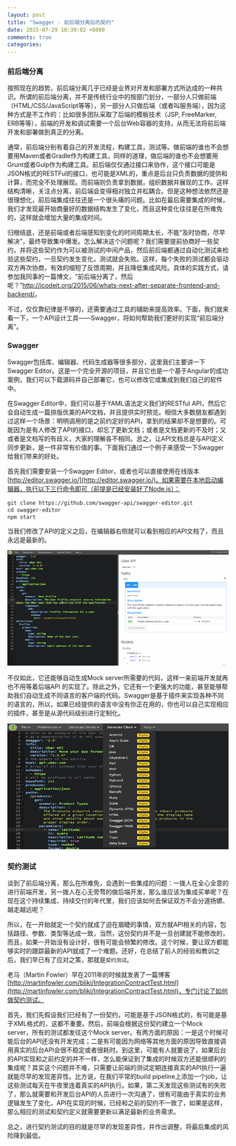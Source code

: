 ```yaml
---
layout: post
title: "Swagger - 前后端分离后的契约"
date: 2015-07-29 10:39:02 +0800
comments: true
categories: 
---
```


### 前后端分离

按照现在的趋势，前后端分离几乎已经是业界对开发和部署方式所达成的一种共识。所谓的前后端分离，并不是传统行业中的按部门划分，一部分人只做前端（HTML/CSS/JavaScript等等），另一部分人只做后端（或者叫服务端），因为这种方式是不工作的：比如很多团队采取了后端的模板技术（JSP, FreeMarker, ERB等等），前端的开发和调试需要一个后台Web容器的支持，从而无法将前后端开发和部署做到真正的分离。

通常，前后端分别有着自己的开发流程，构建工具，测试等。做前端的谁也不会想要用Maven或者Gradle作为构建工具，同样的道理，做后端的谁也不会想要用Grunt或者Gulp作为构建工具。前后端仅仅通过接口来协作，这个接口可能是JSON格式的RESTFul的接口，也可能是XML的，重点是后台只负责数据的提供和计算，而完全不处理展现。而前端则负责拿到数据，组织数据并展现的工作。这样结构清晰，关注点分离，前后端会变得相对独立并松耦合。但是这种想法依然还是很理想化，前后端集成往往还是一个很头痛的问题。比如在最后需要集成的时候，我们才发现最开始商量好的数据结构发生了变化，而且这种变化往往是在所难免的，这样就会增加大量的集成时间。

归根结底，还是前端或者后端感知到变化的时间周期太长，不能“及时协商，尽早解决”，最终导致集中爆发。怎么解决这个问题呢？我们需要提前协商好一些契约，并将这些契约作为可以被测试的中间产品，然后前后端都通过自动化测试来检验这些契约，一旦契约发生变化，测试就会失败。这样，每个失败的测试都会驱动双方再次协商，有效的缩短了反馈周期，并且降低集成风险。具体的实践方式，请参加我同事的一篇博文，“前后端分离了，然后呢？”<http://icodeit.org/2015/06/whats-next-after-separate-frontend-and-backend/>。

不过，仅仅靠纪律是不够的，还需要通过工具的辅助来提高效率。下面，我们就来看一下，一个API设计工具——Swagger，将如何帮助我们更好的实现“前后端分离”。

### Swagger

Swagger包括库、编辑器、代码生成器等很多部分，这里我们主要讲一下Swagger Editor。这是一个完全开源的项目，并且它也是一个基于Angular的成功案例，我们可以下载源码并自己部署它，也可以修改它或集成到我们自己的软件中。

在Swagger Editor中，我们可以基于YAML语法定义我们的RESTful API，然后它会自动生成一篇排版优美的API文档，并且提供实时预览。相信大多数朋友都遇到过这样一个场景：明明调用的是之前约定好的API，拿到的结果却不是想要的。可能因为是有人修改了API的接口，却忘了更新文档；或者是文档更新的不及时；又或者是文档写的有歧义，大家的理解各不相同。总之，让API文档总是与API定义同步更新，是一件非常有价值的事。下面我们通过一个例子来感受一下Swagger给我们带来的好处。

首先我们需要安装一个Swagger Editor，或者也可以直接使用在线版本[http://editor.swagger.io/](http://editor.swagger.io/)。如果需要在本地启动编辑器，执行以下三行命令即可（前提是已经安装好了Node.js）：

	git clone https://github.com/swagger-api/swagger-editor.git
	cd swagger-editor
	npm start

当我们修改了API的定义之后，在编辑器右侧就可以看到相应的API文档了，而且永远是最新的。

![Swagger editor](/images/blog_img/SwaggerEditor.png)

不仅如此，它还能够自动生成Mock server所需要的代码，这样一来前端开发就再也不用等着后端API
的实现了。除此之外，它还有一个更强大的功能，甚至能够帮助我们自动生成不同语言的客户端的代码。Swagger是基于插件来实现各种不同的语言的，所以，如果已经提供的语言中没有你正在用的，你也可以自己实现相应的插件，甚至是从源代码级别进行定制化。

![Swagger generate client](/images/blog_img/SwaggerGenerateClient.png)

### 契约测试

谈到了前后端分离，那么在所难免，会遇到一些集成的问题：一拨人在全心全意的进行前端开发，另一拨人在心无旁骛的做后端开发，那么谁应该为集成买单呢？在现在这个持续集成、持续交付的年代里，我们应该如何去保证双方不会分道扬镳、越走越远呢？

所以，在一开始就定一个契约就成了迫在眉睫的事情，双方就API相关的内容，包括路径、参数、类型等达成一致，当然，这份契约并不是一旦创建就不能修改的，而且，如果一开始没有设计好，很有可能会频繁的修改。这个时候，要让双方都能够实时的跟踪最新的API就成了一个难题。还好，在总结了前人的经验和教训之后，我们早已有了应对之策，那就是`契约测试`。

老马（Martin Fowler）早在2011年的时候就发表了一篇博客[http://martinfowler.com/bliki/IntegrationContractTest.html](http://martinfowler.com/bliki/IntegrationContractTest.html)，专门讨论了如何做契约测试。

首先，我们先假设我们已经有了一份契约，可能是基于JSON格式的，有可能是基于XML格式的，这都不重要。然后，前端会根据这份契约建立一个Mock server，所有的测试都发往这个Mock server。有两方面的原因：一是这个时候可能后台的API还没有开发完成；二是有可能因为网络等其他方面的原因导致直接调用真实的后台API会很不稳定或者很耗时。到这里，可能有人就要说了，如果后台的API实现和之前约定的并不一样，怎么能保证到了集成的时候双方还能很顺利的集成呢？其实这个问题并不难，只需要让前端的测试定期连接真实的API执行一遍就能尽早的发现差异性。比方说，在我们平常的build pipeline上添加一个job，让这些测试每天在午夜里连着真实的API执行。如果，第二天发现这些测试有的失败了，那么就需要和开发后台API的人员进行一次沟通了，很有可能由于真实的业务逻辑发生了变化，API在实现的时候，已经和之前的契约不一致了，如果是这样，那么相应的测试和契约定义就需要更新以满足最新的业务需求。

总之，进行契约测试的目的就是尽早的发现差异性，并作出调整，将最后集成的风险降到最低。